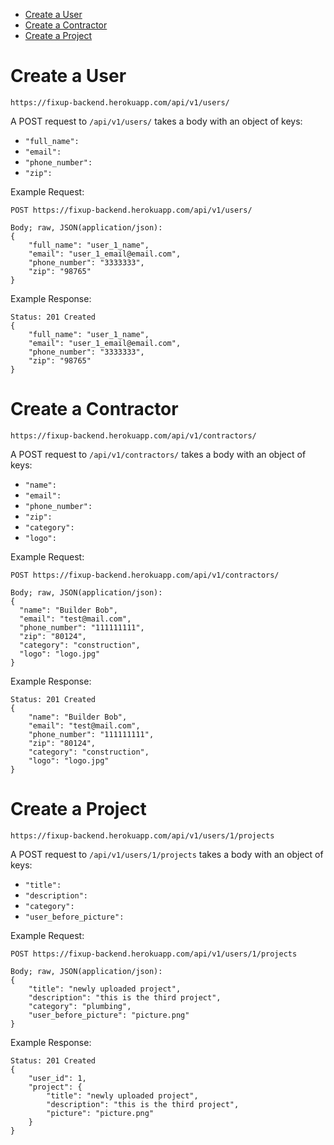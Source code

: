 + [Create a User](#create_user)
+ [Create a Contractor](#create_contractor)
+ [Create a Project](#create_project)




# <a name="create_user"></a>Create a User
`https://fixup-backend.herokuapp.com/api/v1/users/`

A POST request to `/api/v1/users/` takes a body with an object of keys:
* `"full_name":`
* `"email":`
* `"phone_number":`
* `"zip":`

Example Request:
```
POST https://fixup-backend.herokuapp.com/api/v1/users/

Body; raw, JSON(application/json):
{
	"full_name": "user_1_name",
	"email": "user_1_email@email.com",
	"phone_number": "3333333",
	"zip": "98765"
}
```

Example Response:
```
Status: 201 Created
{
    "full_name": "user_1_name",
    "email": "user_1_email@email.com",
    "phone_number": "3333333",
    "zip": "98765"
}
```


# <a name="create_contractor"></a>Create a Contractor
`https://fixup-backend.herokuapp.com/api/v1/contractors/`

A POST request to `/api/v1/contractors/` takes a body with an object of keys:
* `"name":`
* `"email":`
* `"phone_number":`
* `"zip":`
* `"category":`
* `"logo":`

Example Request:
```
POST https://fixup-backend.herokuapp.com/api/v1/contractors/

Body; raw, JSON(application/json):
{
  "name": "Builder Bob",
  "email": "test@mail.com",
  "phone_number": "111111111",
  "zip": "80124",
  "category": "construction",
  "logo": "logo.jpg"
}
```

Example Response:
```
Status: 201 Created
{
    "name": "Builder Bob",
    "email": "test@mail.com",
    "phone_number": "111111111",
    "zip": "80124",
    "category": "construction",
    "logo": "logo.jpg"
}
```


# <a name="create_project"></a>Create a Project
`https://fixup-backend.herokuapp.com/api/v1/users/1/projects`

A POST request to `/api/v1/users/1/projects` takes a body with an object of keys:
* `"title":`
* `"description":`
* `"category":`
* `"user_before_picture":`

Example Request:
```
POST https://fixup-backend.herokuapp.com/api/v1/users/1/projects

Body; raw, JSON(application/json):
{
	"title": "newly uploaded project",
	"description": "this is the third project",
	"category": "plumbing",
	"user_before_picture": "picture.png"
}
```

Example Response:
```
Status: 201 Created
{
    "user_id": 1,
    "project": {
        "title": "newly uploaded project",
        "description": "this is the third project",
        "picture": "picture.png"
    }
}
```
